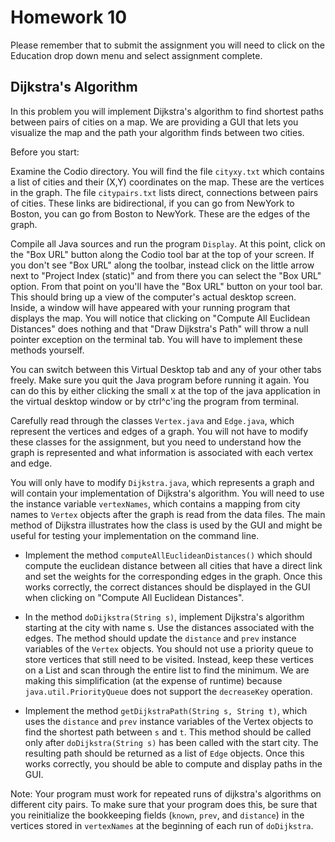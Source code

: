 # Homework 10
Please remember that to submit the assignment you will need to click on the Education drop down menu and select assignment complete.   

## Dijkstra's Algorithm

In this problem you will implement Dijkstra's algorithm to find shortest paths between pairs of cities on a map. We are providing a GUI that lets you visualize the map and the path your algorithm finds between two cities.

Before you start:

Examine the Codio directory.  You will find the file `cityxy.txt` which contains a list of cities and their (X,Y) coordinates on the map. These are the vertices in the graph. The file `citypairs.txt` lists direct, connections between pairs of cities. These links are bidirectional, if you can go from NewYork to Boston, you can go from Boston to NewYork. These are the edges of the graph.

Compile all Java sources and run the program `Display`. At this point, click on the "Box URL" button along the Codio tool bar at the top of your screen. If you don't see "Box URL" along the toolbar, instead click on the little arrow next to "Project Index (static)" and from there you can select the "Box URL" option. From that point on you'll have the "Box URL" button on your tool bar.  This should bring up a view of the computer's actual desktop screen. Inside, a window will have appeared with your running program that displays the map. You will notice that clicking on "Compute All Euclidean Distances" does nothing and that "Draw Dijkstra's Path" will throw a null pointer exception on the terminal tab. You will have to implement these methods yourself.

You can switch between this Virtual Desktop tab and any of your other tabs freely.  Make sure you quit the Java program before running it again. You can do this by either clicking the small x at the top of the java application in the virtual desktop window or by ctrl^c'ing the program from terminal.

Carefully read through the classes `Vertex.java` and `Edge.java`, which represent the vertices and edges of a graph. You will not have to modify these classes for the assignment, but you need to understand how the graph is represented and what information is associated with each vertex and edge.

You will only have to modify `Dijkstra.java`, which represents a graph and will contain your implementation of Dijkstra's algorithm. You will need to use the instance variable `vertexNames`, which contains a mapping from city names to `Vertex` objects after the graph is read from the data files. The main method of Dijkstra illustrates how the class is used by the GUI and might be useful for testing your implementation on the command line.

* Implement the method `computeAllEuclideanDistances()` which should compute the euclidean distance between all cities that have a direct link and set the weights for the corresponding edges in the graph. Once this works correctly, the correct distances should be displayed in the GUI when clicking on "Compute All Euclidean Distances".

* In the method `doDijkstra(String s)`, implement Dijkstra's algorithm starting at the city with name s. Use the distances associated with the edges. The method should update the `distance` and `prev` instance variables of the `Vertex` objects. You should not use a priority queue to store vertices that still need to be visited. Instead, keep these vertices on a List and scan through the entire list to find the minimum. We are making this simplification (at the expense of runtime) because `java.util.PriorityQueue` does not support the `decreaseKey` operation.

* Implement the method `getDijkstraPath(String s, String t)`, which uses the `distance` and `prev` instance variables of the Vertex objects to find the shortest path between `s` and `t`. This method should be called only after `doDijkstra(String s)` has been called with the start city. The resulting path should be returned as a list of `Edge` objects. Once this works correctly, you should be able to compute and display paths in the GUI.

Note: Your program must work for repeated runs of dijkstra's algorithms on different city pairs.  To make sure that your program does this, be sure that you reinitialize the bookkeeping fields (`known`, `prev`, and `distance`) in the vertices stored in `vertexNames` at the beginning of each run of `doDijkstra`. 
